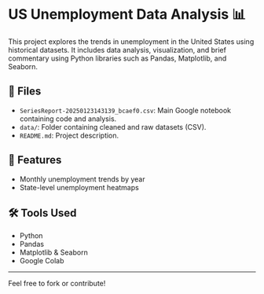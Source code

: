 # US Unemployment Data Analysis 📊

This project explores the trends in unemployment in the United States using historical datasets.
It includes data analysis, visualization, and brief commentary using Python libraries such as
Pandas, Matplotlib, and Seaborn.

## 📁 Files

- `SeriesReport-20250123143139_bcaef0.csv`: Main Google notebook containing code and analysis.
- `data/`: Folder containing cleaned and raw datasets (CSV).
- `README.md`: Project description.

## 📌 Features

- Monthly unemployment trends by year
- State-level unemployment heatmaps

## 🛠 Tools Used

- Python
- Pandas
- Matplotlib & Seaborn
- Google Colab

---

Feel free to fork or contribute!
